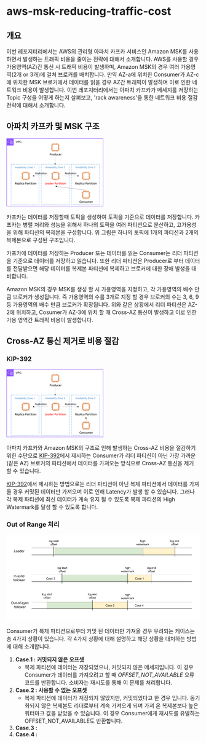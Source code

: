 # aws-msk-reducing-traffic-cost

## 개요
이번 레포지터리에서는 AWS의 관리형 아파치 카프카 서비스인 Amazon MSK를 사용하면서 발생하는 트래픽 비용을 줄이는 전략에 대해서 소개합니다. AWS를 사용할 경우 가용영역(AZ)간 통신 시 트래픽 비용이 발생하며, Amazon MSK의 경우 여러 가용영역(2개 or 3개)에 걸쳐 브로커를 배치합니다. 만약 AZ-a에 위치한 Consumer가 AZ-c에 위치한 MSK 브로커에서 데이터를 읽을 경우 AZ간 트래픽이 발생하며 이로 인한 네트워크 비용이 발생합니다. 이번 레포지터리에서는 아파치 카프카가 메세지를 저장하는 Topic 구성을 어떻게 하는지 살펴보고, 'rack awareness'을 통한 네트워크 비용 절감 전략에 대해서 소개합니다.

## 아파치 카프카 및 MSK 구조
<img src="/pic/pic1.png" width="50%" height="50%"></img>

카프카는 데이터를 저장할때 토픽을 생성하여 토픽을 기준으로 데이터를 저장합니다. 카프카는 병렬 처리와 성능을 위해서 하나의 토픽을 여러 파티션으로 분산하고, 고가용성을 위해 파티션의 복제본을 구성합니다. 위 그림은 하나의 토픽에 1개의 파티션과 2개의 복제본으로 구성된 구조입니다.

카프카에 데이터를 저장하는 Producer 또는 데이터를 읽는 Consumer는 리더 파티션을 기준으로 데이터를 저장하고 읽습니다. 또한 리더 파티션은 Producer로 부터 데이터를 전달받으면 해당 데이터를 복제본 파티션에 복제하고 브로커에 대한 장애 발생을 대비합니다.

Amazon MSK의 경우 MSK를 생성 할 시 가용영역을 지정하고, 각 가용영역의 배수 만큼 브로커가 생성됩니다. 즉 가용영역의 수를 3개로 지정 할 경우 브로커의 수는 3, 6, 9 등 가용영역의 배수 만큼 브로커가 확장됩니다. 위와 같은 상황에서 리더 파티션은 AZ-2에 위치하고, Cosumer가 AZ-3에 위치 할 때 Cross-AZ 통신이 발생하고 이로 인한 가용 영역간 트래픽 비용이 발생합니다.

## Cross-AZ 통신 제거로 비용 절감

### KIP-392

<img src="/pic/pic2.png" width="50%" height="50%"></img>

아파치 카프카와 Amazon MSK의 구조로 인해 발생하는 Cross-AZ 비용을 절감하기 위한 수단으로 [KIP-392](https://cwiki.apache.org/confluence/display/KAFKA/KIP-392%3A+Allow+consumers+to+fetch+from+closest+replica)에서 제시하는 Consumer가 리더 파티션이 아닌 가장 가까운(같은 AZ) 브로커의 파티션에서 데이터를 가져오는 방식으로 Cross-AZ 통신을 제거 할 수 있습니다.

[KIP-392](https://cwiki.apache.org/confluence/display/KAFKA/KIP-392%3A+Allow+consumers+to+fetch+from+closest+replica)에서 제시하는 방법으로는 리더 파티션이 아닌 복제 파티션에서 데이터를 가져 올 경우 커밋된 데이터만 가져오며 이로 인해 Latency가 발생 할 수 있습니다. 그러나 각 복제 파티션에 최신 데이터가 계속 유지 될 수 있도록 복제 파티션의 High Watermark를 달성 할 수 있도록 합니다.

### Out of Range 처리

![Alt text](/pic/pic3.png)

Consumer가 복제 파티션으로부터 커밋 된 데이터만 가져올 경우 우려되는 케이스는 총 4가지 상황이 있습니다. 각 4가지 상황에 대해 설명하고 해당 상황을 대처하는 방법에 대해 소개합니다.

1. **Case.1 : 커밋되지 않은 오프셋**
    - 복제 파티션에 데이터는 저장되었으나, 커밋되지 않은 메세지입니다. 이 경우 Consumer가 데이터를 가져오려고 할 때 *OFFSET_NOT_AVAILABLE* 오류 코드를 반환합니다. 소비자는 재시도를 통해 이 문제를 처리합니다.
2. **Case.2 : 사용할 수 없는 오프셋**
    - 복제 파티션에 데이터가 저장되지 않았지만, 커밋되었다고 한 경우 입니다. 동기화되지 않은 복제본도 리더로부터 계속 가져오게 되며 가져 온 복제본보다 높은 워터마크 값을 받았을 수 있습니다. 이 경우 Consumer에게 재시도를 유발하는 OFFSET_NOT_AVAILABLE도 반환합니다.
3. **Case.3 :**
4. **Case.4 :**